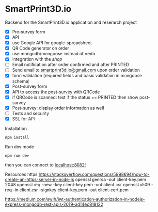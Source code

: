 # SmartPrint3D.io

Backend for the SmartPrint3D.io application and reserarch project

- [x] Pre-survey form
- [x] API
- [x] use Google API for google-spreadsheet
- [x] QR Code generator on order
- [x] use mongodb/mongoose instead of nedb
- [x] Integration with the _shop_
- [ ] Email notification after order confirmed and after PRINTED
- [ ] Send email to smartprint3d.io@gmail.com upon order validation
- [x] form validation (required fields and basic validation in mongoose schema)
- [x] Post-survey form
- [x] API to access the post-survey with QRCode
- [x] if QRCode is scanned: test if the status == PRINTED then show post-survey
- [x] Post-survey: display order information as well
- [ ] Tests and security
- [x] SSL for API

Installation

```javascript
npm install
```

Run dev mode

```javascript
npm run dev
```

then you can connect to [localhost:8082!](http://localhost:8082/)

Resources
https https://stackoverflow.com/questions/5998694/how-to-create-an-https-server-in-node-js
openssl genrsa -out client-key.pem 2048
openssl req -new -key client-key.pem -out client.csr
openssl x509 -req -in client.csr -signkey client-key.pem -out client-cert.pem

https://medium.com/swlh/jwt-authentication-authorization-in-nodejs-express-mongodb-rest-apis-2019-ad14ec818122
